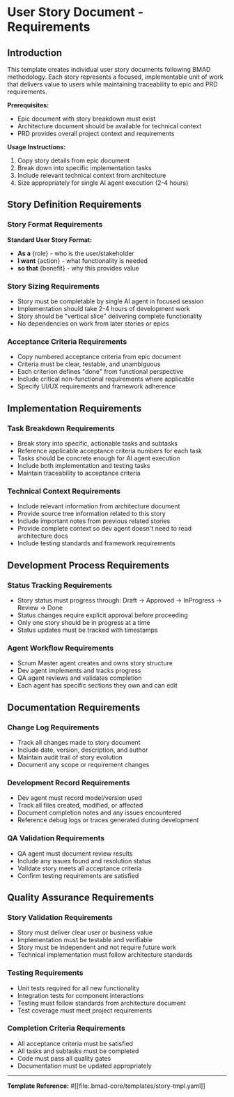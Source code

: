 # User Story Document - Requirements

## Introduction

This template creates individual user story documents following BMAD methodology. Each story represents a focused, implementable unit of work that delivers value to users while maintaining traceability to epic and PRD requirements.

**Prerequisites:**
- Epic document with story breakdown must exist
- Architecture document should be available for technical context
- PRD provides overall project context and requirements

**Usage Instructions:**
1. Copy story details from epic document
2. Break down into specific implementation tasks
3. Include relevant technical context from architecture
4. Size appropriately for single AI agent execution (2-4 hours)

## Story Definition Requirements

### Story Format Requirements
**Standard User Story Format:**
- **As a** {role} - who is the user/stakeholder
- **I want** {action} - what functionality is needed
- **so that** {benefit} - why this provides value

### Story Sizing Requirements
- Story must be completable by single AI agent in focused session
- Implementation should take 2-4 hours of development work
- Story should be "vertical slice" delivering complete functionality
- No dependencies on work from later stories or epics

### Acceptance Criteria Requirements
- Copy numbered acceptance criteria from epic document
- Criteria must be clear, testable, and unambiguous
- Each criterion defines "done" from functional perspective
- Include critical non-functional requirements where applicable
- Specify UI/UX requirements and framework adherence

## Implementation Requirements

### Task Breakdown Requirements
- Break story into specific, actionable tasks and subtasks
- Reference applicable acceptance criteria numbers for each task
- Tasks should be concrete enough for AI agent execution
- Include both implementation and testing tasks
- Maintain traceability to acceptance criteria

### Technical Context Requirements
- Include relevant information from architecture document
- Provide source tree information related to this story
- Include important notes from previous related stories
- Provide complete context so dev agent doesn't need to read architecture docs
- Include testing standards and framework requirements

## Development Process Requirements

### Status Tracking Requirements
- Story status must progress through: Draft → Approved → InProgress → Review → Done
- Status changes require explicit approval before proceeding
- Only one story should be in progress at a time
- Status updates must be tracked with timestamps

### Agent Workflow Requirements
- Scrum Master agent creates and owns story structure
- Dev agent implements and tracks progress
- QA agent reviews and validates completion
- Each agent has specific sections they own and can edit

## Documentation Requirements

### Change Log Requirements
- Track all changes made to story document
- Include date, version, description, and author
- Maintain audit trail of story evolution
- Document any scope or requirement changes

### Development Record Requirements
- Dev agent must record model/version used
- Track all files created, modified, or affected
- Document completion notes and any issues encountered
- Reference debug logs or traces generated during development

### QA Validation Requirements
- QA agent must document review results
- Include any issues found and resolution status
- Validate story meets all acceptance criteria
- Confirm testing requirements are satisfied

## Quality Assurance Requirements

### Story Validation Requirements
- Story must deliver clear user or business value
- Implementation must be testable and verifiable
- Story must be independent and not require future work
- Technical implementation must follow architecture standards

### Testing Requirements
- Unit tests required for all new functionality
- Integration tests for component interactions
- Testing must follow standards from architecture document
- Test coverage must meet project requirements

### Completion Criteria Requirements
- All acceptance criteria must be satisfied
- All tasks and subtasks must be completed
- Code must pass all quality gates
- Documentation must be updated appropriately

---

**Template Reference:**
#[[file:.bmad-core/templates/story-tmpl.yaml]]